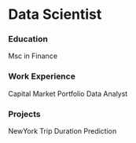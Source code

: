 # Data Scientist

### Education
Msc in Finance

### Work Experience

Capital Market Portfolio Data Analyst

### Projects
NewYork Trip Duration Prediction

